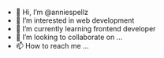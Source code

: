 - 👋 Hi, I’m @anniespellz
- 👀 I’m interested in web development
- 🌱 I’m currently learning frontend developer
- 💞️ I’m looking to collaborate on ...
- 📫 How to reach me ...

<!---
anniespellz/anniespellz is a ✨ special ✨ repository because its `README.md` (this file) appears on your GitHub profile.
You can click the Preview link to take a look at your changes.
--->
